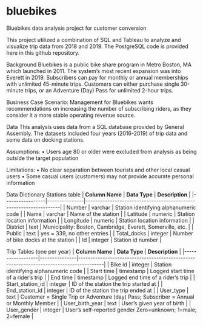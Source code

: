 # bluebikes
Bluebikes data analysis project for customer conversion

This project utilized a combination of SQL and Tableau to analyze and visualize trip data from 2018 and 2019.
The PostgreSQL code is provided here in this github repository.

Background
Bluebikes is a public bike share program in Metro Boston, MA which launched in 2011. The system’s most recent expansion was into Everett in 2019.
Subscribers can pay for monthly or annual memberships with unlimited 45-minute trips. 
Customers can either purchase single 30-minute trips, or an Adventure (Day) Pass for unlimited 2-hour trips.

Business Case Scenario:
Management for Bluebikes wants recommendations on increasing the number of subscribing riders, as they consider it a more stable operating revenue source.

Data
This analysis uses data from a SQL database provided by General Assembly. 
The datasets included four years (2016-2019) of trip data and some data on docking stations.

Assumptions:
•	Users age 80 or older were excluded from analysis as being outside the target population

Limitations:
•	No clear separation between tourists and other local casual users
•	Some casual users (customers) may not provide accurate personal information

Data Dictionary
Stations table
| **Column Name** | **Data Type** | **Description**                                                   |
|-----------------|---------------|-------------------------------------------------------------------|
| Number          | varchar       |     Station identifying alphanumeric code                         |
| Name            | varchar       | Name of the station                                               |
| Latitude        | numeric       | Station location information                                      |
| Longitude       | numeric       | Station location information                                      |
| District        | text          |     Municipality: Boston, Cambridge, Everett, Somerville, etc.    |
| Public          | text          | yes = 339, no other entries                                       |
| Total_docks     | integer       | Number of bike docks at the station                               |
| Id              | integer       | Station id number                                                 |

Trip Tables (one per year)
| **Column Name**  | **Data Type** | **Description**                                                                        |
|------------------|---------------|----------------------------------------------------------------------------------------|
| Bike id          | integer       |     Station identifying alphanumeric code                                              |
| Start time       | timestamp     | Logged start time of a rider’s trip                                                    |
| End time         | timestamp     | Logged end time of a rider’s trip                                                      |
| Start_station_id | integer       | ID of the station the trip started at                                                  |
| End_station_id   | integer       | ID of the station the trip ended at                                                    |
| User_type        | text          | Customer = Single Trip or Adventure (day) Pass;  Subscriber = Annual or Monthly Member |
| User_birth_year  | text          | User’s given year of birth                                                             |
| User_gender      | integer       | User’s self-reported gender Zero=unknown; 1=male; 2=female                             |

